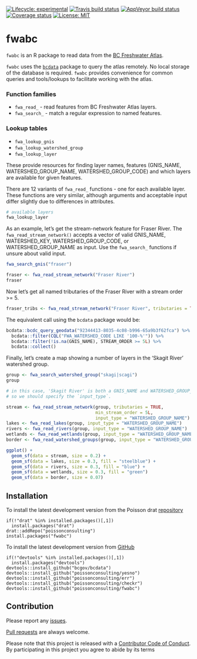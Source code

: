 
<!-- README.md is generated from README.Rmd. Please edit that file -->

[![Lifecycle:
experimental](https://img.shields.io/badge/lifecycle-experimental-orange.svg)](https://www.tidyverse.org/lifecycle/#experimental)
[![Travis build
status](https://travis-ci.org/poissonconsulting/fwabc.svg?branch=master)](https://travis-ci.org/poissonconsulting/fwabc)
[![AppVeyor build
status](https://ci.appveyor.com/api/projects/status/github/poissonconsulting/fwabc?branch=master&svg=true)](https://ci.appveyor.com/project/poissonconsulting/fwabc)
[![Coverage
status](https://codecov.io/gh/poissonconsulting/fwabc/branch/master/graph/badge.svg)](https://codecov.io/github/poissonconsulting/fwabc?branch=master)
[![License:
MIT](https://img.shields.io/badge/License-MIT-green.svg)](https://opensource.org/licenses/MIT)

# fwabc

`fwabc` is an R package to read data from the [BC Freshwater
Atlas](https://www2.gov.bc.ca/assets/gov/data/geographic/topography/fwa/fwa_user_guide.pdf).

`fwabc` uses the [`bcdata`](https://github.com/bcgov/bcdata) package to
query the atlas remotely. No local storage of the database is required.
`fwabc` provides convenience for common queries and tools/lookups to
facilitate working with the atlas.

### Function families

  - `fwa_read_` - read features from BC Freshwater Atlas layers.
  - `fwa_search_` - match a regular expression to named features.

### Lookup tables

  - `fwa_lookup_gnis`
  - `fwa_lookup_watershed_group`
  - `fwa_lookup_layer`

These provide resources for finding layer names, features (GNIS\_NAME,
WATERSHED\_GROUP\_NAME, WATERSHED\_GROUP\_CODE) and which layers are
available for given features.

There are 12 variants of `fwa_read_` functions - one for each available
layer. These functions are very similar, although arguments and
acceptable input differ slightly due to differences in attributes.

``` r
# available layers
fwa_lookup_layer
```

As an example, let’s get the stream-network feature for Fraser River.
The `fwa_read_stream_network()` accepts a vector of valid GNIS\_NAME,
WATERSHED\_KEY, WATERSHED\_GROUP\_CODE, or WATERSHED\_GROUP\_NAME as
input. Use the `fwa_search_` functions if unsure about valid input.

``` r
fwa_search_gnis("fraser") 

fraser <- fwa_read_stream_network("Fraser River")
fraser
```

Now let’s get all named tributaries of the Fraser River with a stream
order \>=
5.

``` r
fraser_tribs <- fwa_read_stream_network("Fraser River", tributaries = TRUE, named_only = TRUE, min_stream_order = 5L)
```

The equivalent call using the `bcdata` package would be:

``` r
bcdata::bcdc_query_geodata("92344413-8035-4c08-b996-65a9b3f62fca") %>%
  bcdata::filter(CQL("FWA_WATERSHED_CODE LIKE '100-%'")) %>%
  bcdata::filter(!is.na(GNIS_NAME), STREAM_ORDER >= 5L) %>%
  bcdata::collect()
```

Finally, let’s create a map showing a number of layers in the ‘Skagit
River’ watershed group.

``` r
group <- fwa_search_watershed_group("skagi|scagi")
group

# in this case, 'Skagit River' is both a GNIS_NAME and WATERSHED_GROUP_NAME,
# so we should specify the `input_type`.

stream <- fwa_read_stream_network(group, tributaries = TRUE, 
                                  min_stream_order = 5L, 
                                  input_type = "WATERSHED_GROUP_NAME")
lakes <- fwa_read_lakes(group, input_type = "WATERSHED_GROUP_NAME")
rivers <- fwa_read_rivers(group, input_type = "WATERSHED_GROUP_NAME")
wetlands <- fwa_read_wetlands(group, input_type = "WATERSHED_GROUP_NAME")
border <- fwa_read_watershed_groups(group, input_type = "WATERSHED_GROUP_NAME")

ggplot() +
  geom_sf(data = stream, size = 0.2) + 
  geom_sf(data = lakes, size = 0.3, fill = "steelblue") + 
  geom_sf(data = rivers, size = 0.3, fill = "blue") +
  geom_sf(data = wetlands, size = 0.3, fill = "green")
  geom_sf(data = border, size = 0.07) 
```

<!-- With the `fwabc` package we make these queries easier by doing much of the work in the background and by providing functions and lookup tables to search for valid feature names. For example, the above can be accomplished with: -->

<!-- ```{r bcdata, eval = FALSE} -->

<!-- fwa_search_gnis("fraser river") %>% -->

<!--   fwa_read_stream_network(named_only = TRUE, tributaries = TRUE, min_stream_order = 5L) -->

<!-- ``` -->

<!-- If you prefer to review the result without collecting (which can take a long time for large requests), use the argument `collect = FALSE`. -->

<!-- We currently provide functions for 11 datasets. Since each dataset has different attributes, acceptable x input and function arguments differ slightly for each. For example, fwa_read_watershed_group() accepts only valid WATERSHED_GROUP_CODE or WATERSHED_GROUP_NAME as input and does not provide the option to get tributaries or filter by named/stream order. -->

<!-- If you are familiar with the atlas and require greater query flexibility, then we suggest using the fantastic `bcdata` package directly. -->

## Installation

To install the latest development version from the Poisson drat
[repository](https://github.com/poissonconsulting/drat)

    if(!"drat" %in% installed.packages()[,1]) 
      install.packages("drat")
    drat::addRepo("poissonconsulting")
    install.packages("fwabc")

To install the latest development version from
[GitHub](https://github.com/poissonconsulting/fwabc)

    if(!"devtools" %in% installed.packages()[,1]) 
      install.packages("devtools")
    devtools::install_github("bcgov/bcdata")
    devtools::install_github("poissonconsulting/yesno")
    devtools::install_github("poissonconsulting/err")
    devtools::install_github("poissonconsulting/checkr")
    devtools::install_github("poissonconsulting/fwabc")

<!-- ## Usage -->

<!-- ### Function families -->

<!-- + `fwa_read_` - read features from BC Freshwater Atlas layers. -->

<!-- + `fwa_pull_` - return a modified version of some input (e.g. another input type, or tributaries of that input). -->

<!-- + `fwa_search_` - match a regular expression to official named features. -->

<!-- ### Lookup tables -->

<!-- `fwa_lookup_gnis`, `fwa_lookup_watershed_group`, `fwa_lookup_layer` provide resources for finding layer names, named features and which layers have data for particular features.  -->

<!-- ### Read  -->

<!-- Read features from available layers using the `fwa_read()` function: -->

<!-- ```{r stream} -->

<!-- library(ggplot2) -->

<!-- library(magrittr) -->

<!-- library(fwabc) -->

<!-- fwa_read(c("SKGT", 356439092), layer = "stream-network")  -->

<!-- ``` -->

<!-- All `fwa_read_` functions return a [sf](https://github.com/r-spatial/sf) object and require some combination of `WATERSHED_KEY` and `WATERSHED_GROUP_CODE` as input. -->

<!-- ```{r lookup} -->

<!-- fwa_lookup_layer -->

<!-- ``` -->

<!-- Read features from multiple layers for Skagit River watershed group: -->

<!-- ```{r layers} -->

<!-- layers <- c("stream-network", "rivers", "lakes", "watershed-groups") -->

<!-- x <- lapply(layers, function(x) fwa_read("SKGT", layer = x)) -->

<!-- names(x) <- layers -->

<!-- ggplot() +  -->

<!--     geom_sf(data = x[["watershed-groups"]], size = 0.2) + -->

<!--     geom_sf(data = x[["lakes"]], size = 0.3, fill = "steelblue") + -->

<!--     geom_sf(data = x[["rivers"]], size = 0.3, fill = "steelblue") + -->

<!--     geom_sf(data = x[["stream-network"]][x[["stream-network"]]$STREAM_ORDER > 2,], size = 0.07)  -->

<!-- ``` -->

<!-- There is a convenience function for each layer, e.g. `fwa_read_stream_network()`, `fwa_read_watershed_groups()`, `fwa_read_coastlines()` etc. -->

<!-- To read an entire layer, leave the default `x = NULL`. Some layers (e.g. `stream-network` and `watersheds`) are very large. -->

<!-- ```{r wsgroup} -->

<!-- library(rmapshaper) -->

<!-- x <- fwa_read_watershed_groups(ask = FALSE) %>% -->

<!--   # simplify with rmapshaper package -->

<!--   rmapshaper::ms_simplify()   -->

<!-- ggplot() +  -->

<!--   geom_sf(data = x, size = 0.05, aes(fill = WATERSHED_GROUP_NAME), show.legend = FALSE)  -->

<!-- ``` -->

<!-- ### Search and pull -->

<!-- `fwa_search_` and `fwa_pull_` functions can be used to find `WATERSHED_KEY` or `WATERSHED_GROUP_CODE`. -->

<!-- Match a regular expression to an official stream name (`GNIS_NAME`) or watershed group name (`WATERSHED_GROUP_NAME`): -->

<!-- ```{r search} -->

<!-- fwa_search_gnis("skagi|scagi") -->

<!-- fwa_search_watershed_group("skagi|scagi") -->

<!-- ``` -->

<!-- Pull the `WATERSHED_KEY` or `WATERSHED_GROUP_CODE` from the official name and provide to `fwa_read_`: -->

<!-- ```{r pipe} -->

<!-- stream <- fwa_search_gnis("skagi|scagi") %>% -->

<!--   fwa_pull_watershed_key() %>% -->

<!--   fwa_read_stream_network() -->

<!-- wshed <- fwa_search_watershed_group("skagi|scagi") %>% -->

<!--   fwa_pull_watershed_group_code() %>% -->

<!--   fwa_read_watershed_groups() -->

<!-- ggplot() + -->

<!--   geom_sf(data = wshed, size = 0.2) + -->

<!--   geom_sf(data = stream)  -->

<!-- ``` -->

<!-- ### Tributaries -->

<!-- Use `fwa_pull_tributaries()` to get tributaries from a `WATERSHED_KEY`: -->

<!-- ```{r tribs} -->

<!-- tribs <- fwa_search_gnis("skagit") %>% -->

<!--   fwa_pull_watershed_key() %>% -->

<!--   fwa_pull_tributaries(order = 1L) %>% -->

<!--   fwa_read_stream_network() -->

<!-- ggplot() + -->

<!--   geom_sf(data = wshed, size = 0.2) + -->

<!--   geom_sf(data = stream) + -->

<!--   geom_sf(data = tribs, size = 0.1)  -->

<!-- ``` -->

## Contribution

Please report any
[issues](https://github.com/poissonconsulting/fwabc/issues).

[Pull requests](https://github.com/poissonconsulting/fwabc/pulls) are
always welcome.

Please note that this project is released with a [Contributor Code of
Conduct](CONDUCT.md). By participating in this project you agree to
abide by its terms
